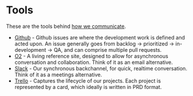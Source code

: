 # Tools

These are the tools behind [how we communicate](../team-culture/communication.md).

* [Github](github.md) - Github issues are where the development work is defined and acted upon. An issue generally goes from backlog -> prioritized -> in-development -> QA, and can comprise multiple pull requests.
* [O2](o2.md) - A living reference site, designed to allow for asynchronous conversation and collaboration. Think of it as an email alternative.
* [Slack](slack.md) - Our synchronous backchannel, for quick, realtime conversation. Think of it as a meetings alternative.
* [Trello](trello.md) - Captures the lifecycle of our projects. Each project is represented by a card, which ideally is written in PRD format.
